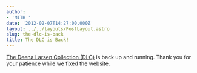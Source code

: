 ```yaml
---
author:
- 'MITH '
date: '2012-02-07T14:27:00.000Z'
layout: ../../layouts/PostLayout.astro
slug: the-dlc-is-back
title: The DLC is Back!
---
```


[The Deena Larsen Collection (DLC)](http://mith.umd.edu/larsen/) is back up and running. Thank you for your patience while we fixed the website.